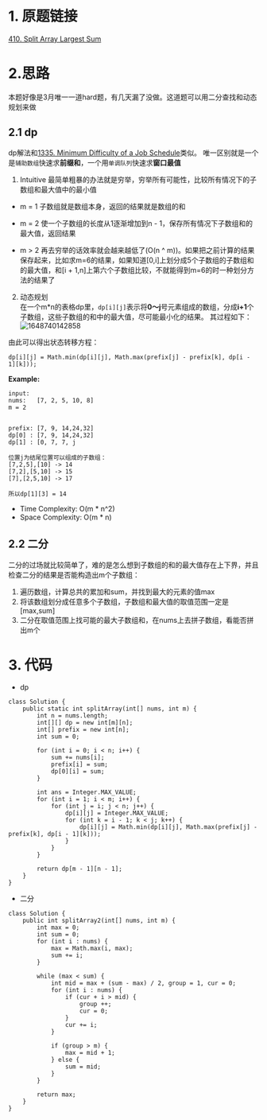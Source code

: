 # 1. 原题链接
[410. Split Array Largest Sum](https://leetcode.com/problems/split-array-largest-sum/)

# 2.思路
本题好像是3月唯一一道hard题，有几天漏了没做。这道题可以用二分查找和动态规划来做

## 2.1 dp
dp解法和[1335. Minimum Difficulty of a Job Schedule](https://leetcode.com/problems/minimum-difficulty-of-a-job-schedule/)类似。
唯一区别就是一个是`辅助数组`快速求**前缀和**，一个用`单调队列`快速求**窗口最值**

1. Intuitive
最简单粗暴的办法就是穷举，穷举所有可能性，比较所有情况下的子数组和最大值中的最小值

+ m = 1
子数组就是数组本身，返回的结果就是数组的和

+ m = 2
使一个子数组的长度从1逐渐增加到n - 1，保存所有情况下子数组和的最大值，返回结果

+ m > 2
再去穷举的话效率就会越来越低了(O(n ^ m))。如果把之前计算的结果保存起来，比如求m=6的结果，如果知道[0,i]上划分成5个子数组的子数组和的最大值，和[i + 1,n]上第六个子数组比较，不就能得到m=6的时一种划分方法的结果了

2. 动态规划  
在一个m\*n的表格dp里，`dp[i][j]`表示将**0～j**号元素组成的数组，分成**i+1**个子数组，这些子数组的和中的最大值，尽可能最小化的结果。
其过程如下：
![1648740142858](https://user-images.githubusercontent.com/101119184/161091456-ab8c1d28-faee-4d1a-9a18-2817900a3983.gif)

由此可以得出状态转移方程：
```
dp[i][j] = Math.min(dp[i][j], Math.max(prefix[j] - prefix[k], dp[i - 1][k]));
```

**Example:**
```
input:
nums:   [7, 2, 5, 10, 8]
m = 2


prefix: [7, 9, 14,24,32]
dp[0] : [7, 9, 14,24,32]
dp[1] : [0, 7, 7, j
        
位置j为结尾位置可以组成的子数组：
[7,2,5],[10] -> 14
[7,2],[5,10] -> 15
[7],[2,5,10] -> 17

所以dp[1][3] = 14
```

+ Time Complexity: O(m * n^2)
+ Space Complexity: O(m * n)

## 2.2 二分
二分的过场就比较简单了，难的是怎么想到子数组的和的最大值存在上下界，并且检查二分的结果是否能构造出m个子数组：

1. 遍历数组，计算总共的累加和sum，并找到最大的元素的值max
2. 将该数组划分成任意多个子数组，子数组和最大值的取值范围一定是[max,sum]
3. 二分在取值范围上找可能的最大子数组和，在nums上去拼子数组，看能否拼出m个

# 3. 代码
+ dp
```
class Solution {
    public static int splitArray(int[] nums, int m) {
        int n = nums.length;
        int[][] dp = new int[m][n];
        int[] prefix = new int[n];
        int sum = 0;

        for (int i = 0; i < n; i++) {
            sum += nums[i];
            prefix[i] = sum;
            dp[0][i] = sum;
        }

        int ans = Integer.MAX_VALUE;
        for (int i = 1; i < m; i++) {
            for (int j = i; j < n; j++) {
                dp[i][j] = Integer.MAX_VALUE;
                for (int k = i - 1; k < j; k++) {
                    dp[i][j] = Math.min(dp[i][j], Math.max(prefix[j] - prefix[k], dp[i - 1][k]));
                }
            }
        }

        return dp[m - 1][n - 1];
    }
}
```
+ 二分
```
class Solution {
    public int splitArray2(int[] nums, int m) {
        int max = 0;
        int sum = 0;
        for (int i : nums) {
            max = Math.max(i, max);
            sum += i;
        }

        while (max < sum) {
            int mid = max + (sum - max) / 2, group = 1, cur = 0;
            for (int i : nums) {
                if (cur + i > mid) {
                    group ++;
                    cur = 0;
                }
                cur += i;
            }

            if (group > m) {
                max = mid + 1;
            } else {
                sum = mid;
            }
        }

        return max;
    }
}
```
